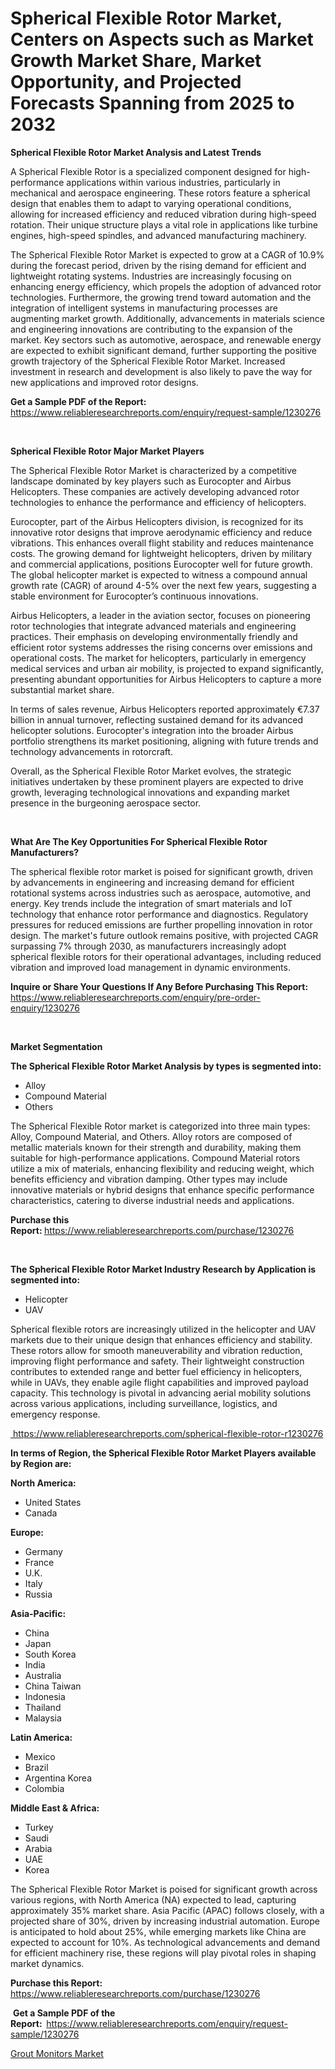 <p><h1>Spherical Flexible Rotor Market, Centers on Aspects such as Market Growth Market Share, Market Opportunity, and Projected Forecasts Spanning from 2025 to 2032</h1></p><p><strong>Spherical Flexible Rotor Market Analysis and Latest Trends</strong></p>
<p><p>A Spherical Flexible Rotor is a specialized component designed for high-performance applications within various industries, particularly in mechanical and aerospace engineering. These rotors feature a spherical design that enables them to adapt to varying operational conditions, allowing for increased efficiency and reduced vibration during high-speed rotation. Their unique structure plays a vital role in applications like turbine engines, high-speed spindles, and advanced manufacturing machinery.</p><p>The Spherical Flexible Rotor Market is expected to grow at a CAGR of 10.9% during the forecast period, driven by the rising demand for efficient and lightweight rotating systems. Industries are increasingly focusing on enhancing energy efficiency, which propels the adoption of advanced rotor technologies. Furthermore, the growing trend toward automation and the integration of intelligent systems in manufacturing processes are augmenting market growth. Additionally, advancements in materials science and engineering innovations are contributing to the expansion of the market. Key sectors such as automotive, aerospace, and renewable energy are expected to exhibit significant demand, further supporting the positive growth trajectory of the Spherical Flexible Rotor Market. Increased investment in research and development is also likely to pave the way for new applications and improved rotor designs.</p></p>
<p><strong>Get a Sample PDF of the Report:&nbsp;</strong> <a href="https://www.reliableresearchreports.com/enquiry/request-sample/1230276?utm_campaign=3358&utm_medium=2&utm_source=Github&utm_content=ia&utm_term=12042025&utm_id=spherical-flexible-rotor">https://www.reliableresearchreports.com/enquiry/request-sample/1230276</a></p>
<p>&nbsp;</p>
<p><strong>Spherical Flexible Rotor Major Market Players</strong></p>
<p><p>The Spherical Flexible Rotor Market is characterized by a competitive landscape dominated by key players such as Eurocopter and Airbus Helicopters. These companies are actively developing advanced rotor technologies to enhance the performance and efficiency of helicopters.</p><p>Eurocopter, part of the Airbus Helicopters division, is recognized for its innovative rotor designs that improve aerodynamic efficiency and reduce vibrations. This enhances overall flight stability and reduces maintenance costs. The growing demand for lightweight helicopters, driven by military and commercial applications, positions Eurocopter well for future growth. The global helicopter market is expected to witness a compound annual growth rate (CAGR) of around 4-5% over the next few years, suggesting a stable environment for Eurocopter’s continuous innovations.</p><p>Airbus Helicopters, a leader in the aviation sector, focuses on pioneering rotor technologies that integrate advanced materials and engineering practices. Their emphasis on developing environmentally friendly and efficient rotor systems addresses the rising concerns over emissions and operational costs. The market for helicopters, particularly in emergency medical services and urban air mobility, is projected to expand significantly, presenting abundant opportunities for Airbus Helicopters to capture a more substantial market share.</p><p>In terms of sales revenue, Airbus Helicopters reported approximately €7.37 billion in annual turnover, reflecting sustained demand for its advanced helicopter solutions. Eurocopter's integration into the broader Airbus portfolio strengthens its market positioning, aligning with future trends and technology advancements in rotorcraft.</p><p>Overall, as the Spherical Flexible Rotor Market evolves, the strategic initiatives undertaken by these prominent players are expected to drive growth, leveraging technological innovations and expanding market presence in the burgeoning aerospace sector.</p></p>
<p>&nbsp;</p>
<p><strong>What Are The Key Opportunities For Spherical Flexible Rotor Manufacturers?</strong></p>
<p><p>The spherical flexible rotor market is poised for significant growth, driven by advancements in engineering and increasing demand for efficient rotational systems across industries such as aerospace, automotive, and energy. Key trends include the integration of smart materials and IoT technology that enhance rotor performance and diagnostics. Regulatory pressures for reduced emissions are further propelling innovation in rotor design. The market's future outlook remains positive, with projected CAGR surpassing 7% through 2030, as manufacturers increasingly adopt spherical flexible rotors for their operational advantages, including reduced vibration and improved load management in dynamic environments.</p></p>
<p><strong>Inquire or Share Your Questions If Any Before Purchasing This Report:</strong> <a href="https://www.reliableresearchreports.com/enquiry/pre-order-enquiry/1230276?utm_campaign=3358&utm_medium=2&utm_source=Github&utm_content=ia&utm_term=12042025&utm_id=spherical-flexible-rotor">https://www.reliableresearchreports.com/enquiry/pre-order-enquiry/1230276</a></p>
<p>&nbsp;</p>
<p><strong>Market Segmentation</strong></p>
<p><strong>The Spherical Flexible Rotor Market Analysis by types is segmented into:</strong></p>
<p><ul><li>Alloy</li><li>Compound Material</li><li>Others</li></ul></p>
<p><p>The Spherical Flexible Rotor market is categorized into three main types: Alloy, Compound Material, and Others. Alloy rotors are composed of metallic materials known for their strength and durability, making them suitable for high-performance applications. Compound Material rotors utilize a mix of materials, enhancing flexibility and reducing weight, which benefits efficiency and vibration damping. Other types may include innovative materials or hybrid designs that enhance specific performance characteristics, catering to diverse industrial needs and applications.</p></p>
<p><strong>Purchase this Report:&nbsp;</strong><a href="https://www.reliableresearchreports.com/purchase/1230276?utm_campaign=3358&utm_medium=2&utm_source=Github&utm_content=ia&utm_term=12042025&utm_id=spherical-flexible-rotor">https://www.reliableresearchreports.com/purchase/1230276</a></p>
<p>&nbsp;</p>
<p><strong>The Spherical Flexible Rotor Market Industry Research by Application is segmented into:</strong></p>
<p><ul><li>Helicopter</li><li>UAV</li></ul></p>
<p><p>Spherical flexible rotors are increasingly utilized in the helicopter and UAV markets due to their unique design that enhances efficiency and stability. These rotors allow for smooth maneuverability and vibration reduction, improving flight performance and safety. Their lightweight construction contributes to extended range and better fuel efficiency in helicopters, while in UAVs, they enable agile flight capabilities and improved payload capacity. This technology is pivotal in advancing aerial mobility solutions across various applications, including surveillance, logistics, and emergency response.</p></p>
<p><a href="https://www.reliableresearchreports.com/spherical-flexible-rotor-r1230276?utm_campaign=3358&utm_medium=2&utm_source=Github&utm_content=ia&utm_term=12042025&utm_id=spherical-flexible-rotor">&nbsp;https://www.reliableresearchreports.com/spherical-flexible-rotor-r1230276</a></p>
<p><strong>In terms of Region, the Spherical Flexible Rotor Market Players available by Region are:</strong></p>
<p>
    <p> <strong> North America: </strong>
        <ul>
            <li>United States</li>
            <li>Canada</li>
        </ul>
        </p> 
    <p> <strong> Europe: </strong>
        <ul>
            <li>Germany</li>
            <li>France</li>
            <li>U.K.</li>
            <li>Italy</li>
            <li>Russia</li>
        </ul>
        </p> 
    <p> <strong> Asia-Pacific: </strong>
        <ul>
            <li>China</li>
            <li>Japan</li>
            <li>South Korea</li>
            <li>India</li>
            <li>Australia</li>
            <li>China Taiwan</li>
            <li>Indonesia</li>
            <li>Thailand</li>
            <li>Malaysia</li>
        </ul>
        </p> 
    <p> <strong> Latin America: </strong>
        <ul>
            <li>Mexico</li>
            <li>Brazil</li>
            <li>Argentina Korea</li>
            <li>Colombia</li>
        </ul>
        </p> 
    <p> <strong> Middle East & Africa: </strong>
        <ul>
            <li>Turkey</li>
            <li>Saudi</li>
            <li>Arabia</li>
            <li>UAE</li>
            <li>Korea</li>
        </ul>
    </p>
    </p>
<p><p>The Spherical Flexible Rotor Market is poised for significant growth across various regions, with North America (NA) expected to lead, capturing approximately 35% market share. Asia Pacific (APAC) follows closely, with a projected share of 30%, driven by increasing industrial automation. Europe is anticipated to hold about 25%, while emerging markets like China are expected to account for 10%. As technological advancements and demand for efficient machinery rise, these regions will play pivotal roles in shaping market dynamics.</p></p>
<p><strong>Purchase this Report: </strong><a href="https://www.reliableresearchreports.com/purchase/1230276?utm_campaign=3358&utm_medium=2&utm_source=Github&utm_content=ia&utm_term=12042025&utm_id=spherical-flexible-rotor">https://www.reliableresearchreports.com/purchase/1230276</a></p>
<p>&nbsp;<strong>Get a Sample PDF of the Report:&nbsp;&nbsp;</strong><a href="https://www.reliableresearchreports.com/enquiry/request-sample/1230276?utm_campaign=3358&utm_medium=2&utm_source=Github&utm_content=ia&utm_term=12042025&utm_id=spherical-flexible-rotor">https://www.reliableresearchreports.com/enquiry/request-sample/1230276</a></p>
<p><strong></strong></p>
<p><p><a href="https://github.com/tona7vba/Market-Research-Report-List-1/blob/main/grout-monitors-market.md?utm_campaign=3358&utm_medium=2&utm_source=Github&utm_content=ia&utm_term=12042025&utm_id=spherical-flexible-rotor">Grout Monitors Market</a></p></p>